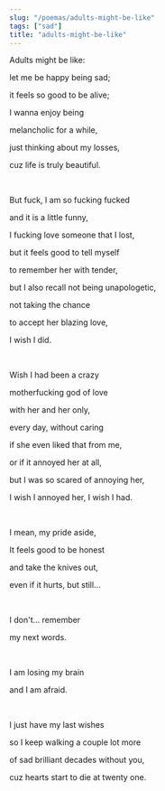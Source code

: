 ```yaml
---
slug: "/poemas/adults-might-be-like"
tags: ["sad"]
title: "adults-might-be-like"
---
```

Adults might be like:

let me be happy being sad;

it feels so good to be alive;

I wanna enjoy being

melancholic for a while,

just thinking about my losses,

cuz life is truly beautiful.

&nbsp;

But fuck, I am so fucking fucked

and it is a little funny,

I fucking love someone that I lost,

but it feels good to tell myself

to remember her with tender,

but I also recall not being unapologetic,

not taking the chance

to accept her blazing love,

I wish I did.

&nbsp;

Wish I had been a crazy

motherfucking god of love

with her and her only,

every day, without caring

if she even liked that from me,

or if it annoyed her at all,

but I was so scared of annoying her,

I wish I annoyed her, I wish I had.

&nbsp;

I mean, my pride aside,

It feels good to be honest

and take the knives out,

even if it hurts, but still...

&nbsp;

I don't... remember

my next words.

&nbsp;

I am losing my brain

and I am afraid.

&nbsp;

I just have my last wishes

so I keep walking a couple lot more

of sad brilliant decades without you,

cuz hearts start to die at twenty one.
